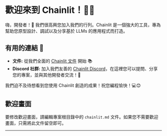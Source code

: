 <!--
CO_OP_TRANSLATOR_METADATA:
{
  "original_hash": "c49526c7abc56b0b5f1e835c1739f18e",
  "translation_date": "2025-09-24T14:31:04+00:00",
  "source_file": "Module08/samples/04/chainlit.md",
  "language_code": "mo"
}
-->
# 歡迎來到 Chainlit！🚀🤖

嗨，開發者！👋 我們很高興您加入我們的行列。Chainlit 是一個強大的工具，專為幫助您原型設計、調試以及分享基於 LLMs 的應用程式而打造。

## 有用的連結 🔗

- **文件:** 從我們全面的 [Chainlit 文件](https://docs.chainlit.io) 開始 📚
- **Discord 社群:** 加入我們友善的 [Chainlit Discord](https://discord.gg/k73SQ3FyUh)，在這裡您可以提問、分享您的專案，並與其他開發者交流！💬

我們迫不及待想看到您使用 Chainlit 創造的成果！祝您編程愉快！💻😊

## 歡迎畫面

要修改歡迎畫面，請編輯專案根目錄中的 `chainlit.md` 文件。如果您不需要歡迎畫面，只需將此文件留空即可。

---

